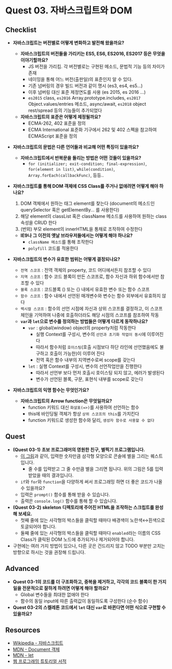 # Quest 03. 자바스크립트와 DOM

## Checklist

- **자바스크립트는 버전별로 어떻게 변화하고 발전해 왔을까요?**
  - **자바스크립트의 버전들을 가리키는 ES5, ES6, ES2016, ES2017 등은 무엇을 이야기할까요?**
    - JS 버전을 가리킴. 각 버전별로는 구현된 메소드, 문법적 기능 등의 차이가 존재
    - 네이밍을 통해 어느 버전(출판일)의 표준인지 알 수 있다.
    - 기존 넘버링의 경우 빌드 버전과 같이 명시 (es3, es4, es5...)
    - 이후 넘버링 대신 표준 제정연도를 사용 (es 2015, es 2016 ...)
    - `es2015` class, `es2016` Array.prototype.includes, `es2017` Object.values/entries 메소드, async/await, `es2018` object rest/spread 등의 기능들이 추가되었다
  - **자바스크립트의 표준은 어떻게 제정될까요?**
    - ECMA-262, 402 표준을 정의
    - ECMA International 표준화 기구에서 262 및 402 스펙을 참고하여 ECMAScript 표준을 정의
- **자바스크립트의 문법은 다른 언어들과 비교해 어떤 특징이 있을까요?**
  - **자바스크립트에서 반복문을 돌리는 방법은 어떤 것들이 있을까요?**
    - `for (initializer; exit-condition; final-expression)`, `for(element in list)`, `while(condition)`, `Array.forEach(callbackFunc)`, 등등..
- **자바스크립트를 통해 DOM 객체에 CSS Class를 주거나 없애려면 어떻게 해야 하나요?**
  1. DOM 객체에서 원하는 태그 element를 찾는다 (document의 메소드인 querySelector 혹은 getElementBy... 를 사용한다)
  2. 해당 element의 classList 혹은 className 메소드를 사용하여 원하는 class 속성을 CRUD 한다
  3. (번외) 부모 element의 innerHTML을 통채로 조작하여 수정한다
  - **IE9나 그 이전의 옛날 브라우저들에서는 어떻게 해야 하나요?**
    - `className 메소드`를 통해 조작한다
    - `polyfill` 코드를 적용한다
- **자바스크립트의 변수가 유효한 범위는 어떻게 결정되나요?**

  - `전역 스코프` : 전역 객체의 property, 코드 어디에서든지 참조할 수 있다
  - `지역 스코프` : 함수 코드 블록이 만든 스코프로, 함수 자신과 하위 함수에서만 참조할 수 있다
  - `블록 스코프` : 코드블록 () 또는 {} 내에서 유효한 변수 또는 함수 스코프
  - `함수 스코프` : 함수 내에서 선언된 매개변수와 변수는 함수 외부에서 유효하지 않다
  - `렉시컬 스코프` : 함수의 선언 시점에 자신과 상위 스코프를 결정하고, 이 스코프 체인을 기억하여 나중에 호출하더라도 해당 시점의 스코프를 참조하여 작동

  * **`var`과 `let`으로 변수를 정의하는 방법들은 어떻게 다르게 동작하나요?**
    - `var` : global(window) object의 property처럼 작동한다
      - 실행 Context를 구성시, 변수의 `선언과 초기화 작업이 동시`에 이루어진다
      - 따라서 함수처럼 `호이스팅`(호출 시점보다 하단 라인에 선언했음에도 불구하고 호출이 가능한)이 이루어 진다
      - 전역 혹은 함수 내부의 지역변수로써 scope를 갖는다
    - `let` : 실행 Context를 구성시, 변수의 선언작업만을 진행한다
      - 따라서 선언부 보다 먼저 호출시 호이스팅 되지 않고, 에러가 발생된다
      - 변수가 선언된 블록, 구문, 표현식 내부를 scope로 갖는다

- **자바스크립트의 익명 함수는 무엇인가요?**
  - **자바스크립트의 Arrow function은 무엇일까요?**
    - function 키워드 대신 `화살표(=>)`를 사용하여 선언하는 함수
    - this에 바인딩될 객체가 항상 `상위 스코프의 this`를 가치킨다
    - function 키워드로 생성한 함수와 달리, `생성자 함수로 사용할 수 없다`

## Quest

- **(Quest 03-1) 초보 프로그래머의 영원한 친구, 별찍기 프로그램입니다.**
  - [이 그림](jsStars.png)과 같이, 입력한 숫자만큼 삼각형 모양으로 콘솔에 별을 그리는 퀘스트 입니다.
    - 줄 수를 입력받고 그 줄 수만큼 별을 그리면 됩니다. 위의 그림은 5를 입력받았을 때의 결과입니다.
  - `if`와 `for`와 `function`을 다양하게 써서 프로그래밍 하면 더 좋은 코드가 나올 수 있을까요?
  - 입력은 `prompt()` 함수를 통해 받을 수 있습니다.
  - 출력은 `console.log()` 함수를 통해 할 수 있습니다.
- **(Quest 03-2) skeleton 디렉토리에 주어진 HTML을 조작하는 스크립트를 완성해 보세요.**
  - 첫째 줄에 있는 사각형의 박스들을 클릭할 때마다 배경색이 노란색↔흰색으로 토글되어야 합니다.
  - 둘째 줄에 있는 사각형의 박스들을 클릭할 때마다 `enabled`라는 이름의 CSS Class가 클릭된 DOM 노드에 추가되거나 제거되어야 합니다.
- 구현에는 여러 가지 방법이 있으나, 다른 곳은 건드리지 않고 TODO 부분만 고치는 방향으로 하시는 것을 권장해 드립니다.

## Advanced

- **Quest 03-1의 코드를 더 구조화하고, 중복을 제거하고, 각각의 코드 블록이 한 가지 일을 전문적으로 잘하게 하려면 어떻게 해야 할까요?**
  - Global 변수들을 최대한 없애야 한다
  - 함수의 동일 input에 따른 출력값이 동일하도록 구성한다 (순수 함수)
- **Quest 03-2의 스켈레톤 코드에서 `let` 대신 `var`로 바뀐다면 어떤 식으로 구현할 수 있을까요?**

## Resources

- [Wikipedia - 자바스크립트](https://ko.wikipedia.org/wiki/%EC%9E%90%EB%B0%94%EC%8A%A4%ED%81%AC%EB%A6%BD%ED%8A%B8)
- [MDN - Document 객체](https://developer.mozilla.org/ko/docs/Web/API/Document)
- [MDN - let](https://developer.mozilla.org/ko/docs/Web/JavaScript/Reference/Statements/let)
- [웹 프로그래밍 튜토리얼 서적](https://poiemaweb.com)
